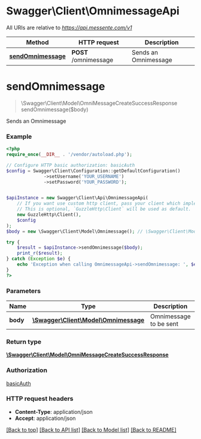 # Swagger\Client\OmnimessageApi

All URIs are relative to *https://api.messente.com/v1*

Method | HTTP request | Description
------------- | ------------- | -------------
[**sendOmnimessage**](OmnimessageApi.md#sendOmnimessage) | **POST** /omnimessage | Sends an Omnimessage


# **sendOmnimessage**
> \Swagger\Client\Model\OmniMessageCreateSuccessResponse sendOmnimessage($body)

Sends an Omnimessage



### Example
```php
<?php
require_once(__DIR__ . '/vendor/autoload.php');

// Configure HTTP basic authorization: basicAuth
$config = Swagger\Client\Configuration::getDefaultConfiguration()
              ->setUsername('YOUR_USERNAME')
              ->setPassword('YOUR_PASSWORD');


$apiInstance = new Swagger\Client\Api\OmnimessageApi(
    // If you want use custom http client, pass your client which implements `GuzzleHttp\ClientInterface`.
    // This is optional, `GuzzleHttp\Client` will be used as default.
    new GuzzleHttp\Client(),
    $config
);
$body = new \Swagger\Client\Model\Omnimessage(); // \Swagger\Client\Model\Omnimessage | Omnimessage to be sent

try {
    $result = $apiInstance->sendOmnimessage($body);
    print_r($result);
} catch (Exception $e) {
    echo 'Exception when calling OmnimessageApi->sendOmnimessage: ', $e->getMessage(), PHP_EOL;
}
?>
```

### Parameters

Name | Type | Description  | Notes
------------- | ------------- | ------------- | -------------
 **body** | [**\Swagger\Client\Model\Omnimessage**](../Model/Omnimessage.md)| Omnimessage to be sent |

### Return type

[**\Swagger\Client\Model\OmniMessageCreateSuccessResponse**](../Model/OmniMessageCreateSuccessResponse.md)

### Authorization

[basicAuth](../../README.md#basicAuth)

### HTTP request headers

 - **Content-Type**: application/json
 - **Accept**: application/json

[[Back to top]](#) [[Back to API list]](../../README.md#documentation-for-api-endpoints) [[Back to Model list]](../../README.md#documentation-for-models) [[Back to README]](../../README.md)

